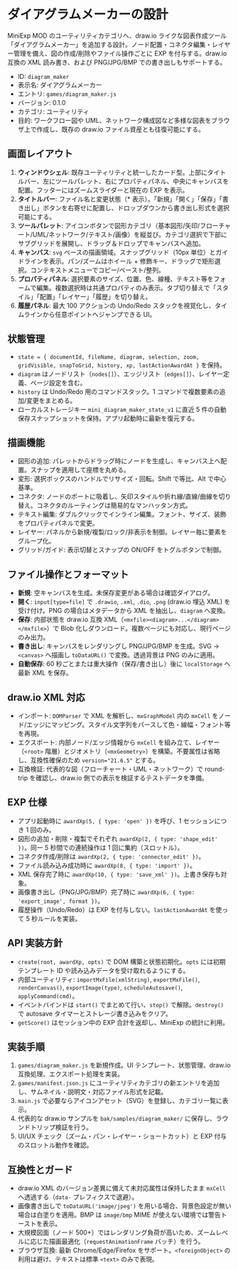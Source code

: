 # ダイアグラムメーカーの設計

MiniExp MOD のユーティリティカテゴリへ、draw.io ライクな図表作成ツール「ダイアグラムメーカー」を追加する設計。ノード配置・コネクタ編集・レイヤー管理を備え、図の作成/削除やファイル操作ごとに EXP を付与する。draw.io 互換の XML 読み書き、および PNG/JPG/BMP での書き出しもサポートする。

- ID: `diagram_maker`
- 表示名: ダイアグラムメーカー
- エントリ: `games/diagram_maker.js`
- バージョン: 0.1.0
- カテゴリ: ユーティリティ
- 目的: ワークフロー図や UML、ネットワーク構成図など多様な図表をブラウザ上で作成し、既存の draw.io ファイル資産とも往復可能にする。

## 画面レイアウト
1. **ウィンドウシェル**: 既存ユーティリティと統一したカード型。上部にタイトルバー、左にツールパレット、右にプロパティパネル、中央にキャンバスを配置。フッターにはズームスライダーと現在の EXP を表示。
2. **タイトルバー**: ファイル名と変更状態（* 表示）。「新規」「開く」「保存」「書き出し」ボタンを右寄せに配置し、ドロップダウンから書き出し形式を選択可能にする。
3. **ツールパレット**: アイコンボタンで図形カテゴリ（基本図形/矢印/フローチャート/UML/ネットワーク/テキスト/画像）を縦並び。カテゴリ選択で下部にサブグリッドを展開し、ドラッグ＆ドロップでキャンバスへ追加。
4. **キャンバス**: `svg` ベースの描画領域。スナップグリッド（10px 単位）とガイドラインを表示。パン/ズームはホイール + 修飾キー、ドラッグで矩形選択。コンテキストメニューでコピー/ペースト/整列。
5. **プロパティパネル**: 選択要素のサイズ、位置、色、線種、テキスト等をフォームで編集。複数選択時は共通プロパティのみ表示。タブ切り替えで「スタイル」「配置」「レイヤー」「履歴」を切り替え。
6. **履歴パネル**: 最大 100 アクションの Undo/Redo スタックを視覚化し、タイムラインから任意ポイントへジャンプできる UI。

## 状態管理
- `state = { documentId, fileName, diagram, selection, zoom, gridVisible, snapToGrid, history, xp, lastActionAwardAt }` を保持。
- `diagram` はノードリスト（`nodes[]`）、エッジリスト（`edges[]`）、レイヤー定義、ページ設定を含む。
- `history` は Undo/Redo 用のコマンドスタック。1 コマンドで複数要素の追加/変更をまとめる。
- ローカルストレージキー `mini_diagram_maker_state_v1` に直近 5 件の自動保存スナップショットを保持。アプリ起動時に最新を復元する。

## 描画機能
- 図形の追加: パレットからドラッグ時にノードを生成し、キャンバス上へ配置。スナップを適用して座標を丸める。
- 変形: 選択ボックスのハンドルでリサイズ・回転。Shift で等比、Alt で中心基準。
- コネクタ: ノードのポートに吸着し、矢印スタイルや折れ線/直線/曲線を切り替え。コネクタのルーティングは簡易的なマンハッタン方式。
- テキスト編集: ダブルクリックでインライン編集。フォント、サイズ、装飾をプロパティパネルで変更。
- レイヤー: パネルから新規/複製/ロック/非表示を制御。レイヤー毎に要素をグループ化。
- グリッド/ガイド: 表示切替とスナップの ON/OFF をトグルボタンで制御。

## ファイル操作とフォーマット
- **新規**: 空キャンバスを生成。未保存変更がある場合は確認ダイアログ。
- **開く**: `input[type=file]` で `.drawio`, `.xml`, `.dio`, `.png` (draw.io 埋込 XML) を受け付け。PNG の場合はメタデータから XML を抽出し、`diagram` へ変換。
- **保存**: 内部状態を draw.io 互換 XML（`<mxfile><diagram>...</diagram></mxfile>`）で Blob 化しダウンロード。複数ページにも対応し、現行ページのみ出力。
- **書き出し**: キャンバスをレンダリングし PNG/JPG/BMP を生成。SVG → `<canvas>` へ描画し `toDataURL()` で変換。透過背景は PNG のみに適用。
- **自動保存**: 60 秒ごとまたは重大操作（保存/書き出し）後に `localStorage` へ最新 XML を保存。

## draw.io XML 対応
- インポート: `DOMParser` で XML を解析し、`mxGraphModel` 内の `mxCell` をノード/エッジにマッピング。スタイル文字列をパースして色・線幅・フォント等を再現。
- エクスポート: 内部ノード/エッジ情報から `mxCell` を組み立て、レイヤー（`<root>` 階層）とジオメトリ（`<mxGeometry>`）を構築。不要属性は省略し、互換性確保のため `version="21.6.5"` とする。
- 互換検証: 代表的な図（フローチャート・UML・ネットワーク）で round-trip を確認し、draw.io 側での表示を検証するテストデータを準備。

## EXP 仕様
- アプリ起動時に `awardXp(5, { type: 'open' })` を呼び、1 セッションにつき 1 回のみ。
- 図形の追加・削除・複製でそれぞれ `awardXp(2, { type: 'shape_edit' })`。同一 5 秒間での連続操作は 1 回に集約（スロットル）。
- コネクタ作成/削除は `awardXp(2, { type: 'connector_edit' })`。
- ファイル読み込み成功時に `awardXp(8, { type: 'import' })`。
- XML 保存完了時に `awardXp(10, { type: 'save_xml' })`。上書き保存も対象。
- 画像書き出し（PNG/JPG/BMP）完了時に `awardXp(6, { type: 'export_image', format })`。
- 履歴操作（Undo/Redo）は EXP を付与しない。`lastActionAwardAt` を使って 5 秒ルールを実装。

## API 実装方針
- `create(root, awardXp, opts)` で DOM 構築と状態初期化。`opts` には初期テンプレート ID や読み込みデータを受け取れるようにする。
- 内部ユーティリティ: `importMxFile(xmlString)`, `exportMxFile()`, `renderCanvas()`, `exportImage(type)`, `scheduleAutosave()`, `applyCommand(cmd)`。
- イベントバインドは `start()` でまとめて行い、`stop()` で解除。`destroy()` で autosave タイマーとストレージ書き込みをクリア。
- `getScore()` はセッション中の EXP 合計を返却し、MiniExp の統計に利用。

## 実装手順
1. `games/diagram_maker.js` を新規作成。UI テンプレート、状態管理、draw.io 互換処理、エクスポート処理を実装。
2. `games/manifest.json.js` にユーティリティカテゴリの新エントリを追加し、サムネイル・説明文・対応ファイル形式を記載。
3. `main.js` で必要ならアイコンアセット（SVG）を登録し、カテゴリ一覧に表示。
4. 代表的な draw.io サンプルを `bak/samples/diagram_maker/` に保存し、ラウンドトリップ検証を行う。
5. UI/UX チェック（ズーム・パン・レイヤー・ショートカット）と EXP 付与のスロットル動作を確認。

## 互換性とガード
- draw.io XML のバージョン差異に備えて未対応属性は保持したまま `mxCell` へ透過する（`data-` プレフィクスで退避）。
- 画像書き出しで `toDataURL('image/jpeg')` を用いる場合、背景色設定が無い場合は白塗りを適用。BMP は `image/bmp` MIME が使えない環境では警告トーストを表示。
- 大規模図面（ノード 500+）ではレンダリング負荷が高いため、ズームレベルに応じた描画最適化（`requestAnimationFrame` バッチ）を行う。
- ブラウザ互換: 最新 Chrome/Edge/Firefox をサポート。`<foreignObject>` の利用は避け、テキストは標準 `<text>` のみで表現。

